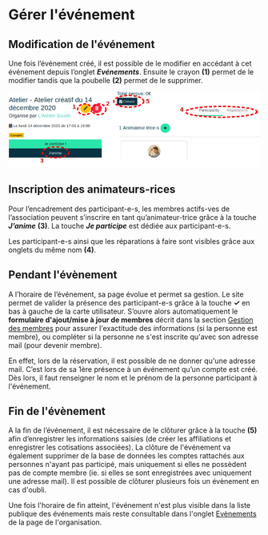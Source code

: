 # Gérer l'événement

## Modification de l'événement

Une fois l’événement créé, il est possible de le modifier en accédant à cet événement depuis l’onglet ***Evénements***. Ensuite le crayon **(1)** permet de le modifier tandis que la poubelle **(2)** permet de le supprimer.

![Inscription sur l'évènement](../assets/event/InscriptionEv.png)

## Inscription des animateurs-rices

Pour l’encadrement des participant-e-s, les membres actifs-ves de l’association peuvent s’inscrire en tant qu’animateur-trice grâce à la touche ***J’anime*** **(3)**. La touche ***Je participe*** est dédiée aux participant-e-s.

Les participant-e-s ainsi que les réparations à faire sont visibles grâce aux onglets du même nom **(4)**.

## Pendant l'évènement

A l’horaire de l’événement, sa page évolue et permet sa gestion. Le site permet de valider la présence des participant-e-s grâce à la touche ***✓*** en bas à gauche de la carte utilisateur. S’ouvre alors automatiquement le **formulaire d'ajout/mise à jour de membres** décrit dans la section [Gestion des membres](../organization/members.md#ajout-mise-a-jour-de-membre) pour assurer l'exactitude des informations (si la personne est membre), ou compléter si la personne ne s'est inscrite qu'avec son adresse mail (pour devenir membre).

En effet, lors de la réservation, il est possible de ne donner qu'une adresse mail. C’est lors de sa 1ère présence à un événement qu’un compte est créé. Dès lors, il faut renseigner le nom et le prénom de la personne participant à l'événement.

## Fin de l'évènement

A la fin de l’événement, il est nécessaire de le clôturer grâce à la touche **(5)** afin d’enregistrer les informations saisies (de créer les affiliations et enregistrer les cotisations associées). La clôture de l'événement va également supprimer de la base de données les comptes rattachés aux personnes n'ayant pas participé, mais uniquement si elles ne possèdent pas de compte membre (ie. si elles se sont enregistrées avec uniquement une adresse mail). Il est possible de clôturer plusieurs fois un évènement en cas d'oubli.

Une fois l'horaire de fin atteint, l'événement n'est plus visible dans la liste publique des événements mais reste consultable dans l'onglet [Evènements](../organization/org-index.md) de la page de l'organisation.